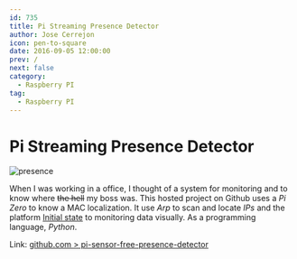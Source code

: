 ```yaml
---
id: 735
title: Pi Streaming Presence Detector
author: Jose Cerrejon
icon: pen-to-square
date: 2016-09-05 12:00:00
prev: /
next: false
category:
  - Raspberry PI
tag:
  - Raspberry PI
---
```


# Pi Streaming Presence Detector

![presence](/images/2016/09/presence.png)

When I was working in a office, I thought of a system for monitoring and to know where ~~the hell~~ my boss was. This hosted project on Github uses a *Pi Zero* to know a MAC localization. It use *Arp* to scan and locate *IPs* and the platform [Initial state](https://initialstate.com/) to monitoring data visually. As a programming language, *Python*.

Link: [github.com > pi-sensor-free-presence-detector](https://github.com/initialstate/pi-sensor-free-presence-detector/wiki)